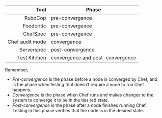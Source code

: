 | Tool           | Phase |
|---------------:|-------------|
| RuboCop | pre-convergence |
| Foodcritic | pre-convergence |
| ChefSpec | pre-convergence |
| Chef audit mode | convergence |
| Serverspec | post-convergence |
| Test Kitchen | convergence and post-convergence |

Remember,

* _Pre-convergence_ is the phase before a node is converged by Chef, and is the phase when testing that doesn’t require a node to run Chef happens.
* _Convergence_ is the phase when Chef runs and makes changes to the system to converge it to be in the desired state.
* _Post-convergence_ is the phase after a node finishes running Chef. Testing in this phase verifies that the node is in the desired state.
